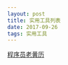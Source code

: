 ```yaml
---
layout: post
title: 实用工具列表
date: 2017-09-26 
tags: 实用工具   
---
```

[程序员老黄历](http://sandbox.runjs.cn/show/ydp3it7b/)